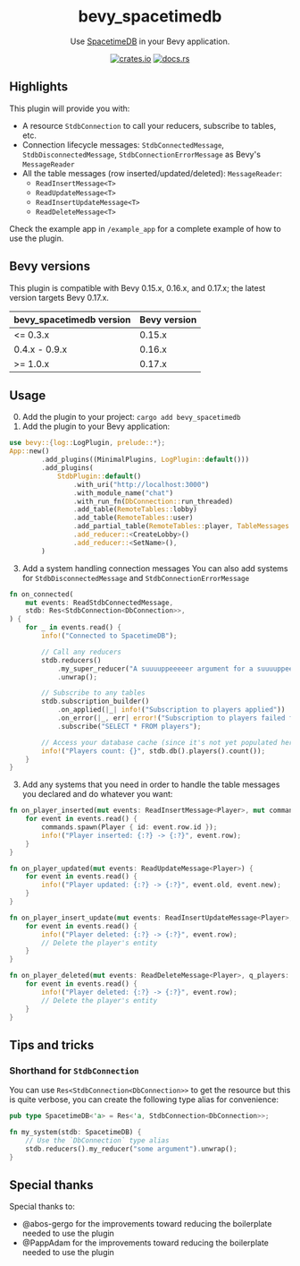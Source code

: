 <div align="center">

# bevy_spacetimedb

Use [SpacetimeDB](https://spacetimedb.com) in your Bevy application.

[![crates.io](https://img.shields.io/crates/v/bevy_spacetimedb)](https://crates.io/crates/bevy_spacetimedb)
[![docs.rs](https://docs.rs/bevy_spacetimedb/badge.svg)](https://docs.rs/bevy_spacetimedb)

</div>

## Highlights

This plugin will provide you with:

- A resource `StdbConnection` to call your reducers, subscribe to tables, etc.
- Connection lifecycle messages: `StdbConnectedMessage`, `StdbDisconnectedMessage`, `StdbConnectionErrorMessage` as Bevy's `MessageReader`
- All the table messages (row inserted/updated/deleted): `MessageReader`:
  - `ReadInsertMessage<T>`
  - `ReadUpdateMessage<T>`
  - `ReadInsertUpdateMessage<T>`
  - `ReadDeleteMessage<T>`

Check the example app in `/example_app` for a complete example of how to use the plugin.

## Bevy versions

This plugin is compatible with Bevy 0.15.x, 0.16.x, and 0.17.x; the latest version targets Bevy 0.17.x.

| bevy_spacetimedb version | Bevy version |
| ------------------------ | ------------ |
| <= 0.3.x                 | 0.15.x       |
| 0.4.x - 0.9.x            | 0.16.x       |
| >= 1.0.x                 | 0.17.x       |

## Usage

0. Add the plugin to your project: `cargo add bevy_spacetimedb`
1. Add the plugin to your Bevy application:

```rust
use bevy::{log::LogPlugin, prelude::*};
App::new()
        .add_plugins((MinimalPlugins, LogPlugin::default()))
        .add_plugins(
            StdbPlugin::default()
                .with_uri("http://localhost:3000")
                .with_module_name("chat")
                .with_run_fn(DbConnection::run_threaded)
                .add_table(RemoteTables::lobby)
                .add_table(RemoteTables::user)
                .add_partial_table(RemoteTables::player, TableMessages::no_update())
                .add_reducer::<CreateLobby>()
                .add_reducer::<SetName>(),
        )
```

3. Add a system handling connection messages
   You can also add systems for `StdbDisconnectedMessage` and `StdbConnectionErrorMessage`

```rust
fn on_connected(
    mut events: ReadStdbConnectedMessage,
    stdb: Res<StdbConnection<DbConnection>>,
) {
    for _ in events.read() {
        info!("Connected to SpacetimeDB");

        // Call any reducers
        stdb.reducers()
            .my_super_reducer("A suuuuppeeeeer argument for a suuuuppeeeeer reducer")
            .unwrap();

        // Subscribe to any tables
        stdb.subscription_builder()
            .on_applied(|_| info!("Subscription to players applied"))
            .on_error(|_, err| error!("Subscription to players failed for: {}", err))
            .subscribe("SELECT * FROM players");

        // Access your database cache (since it's not yet populated here this line might return 0)
        info!("Players count: {}", stdb.db().players().count());
    }
}
```

3. Add any systems that you need in order to handle the table messages you
   declared and do whatever you want:

```rust
fn on_player_inserted(mut events: ReadInsertMessage<Player>, mut commands: Commands) {
    for event in events.read() {
        commands.spawn(Player { id: event.row.id });
        info!("Player inserted: {:?} -> {:?}", event.row);
    }
}

fn on_player_updated(mut events: ReadUpdateMessage<Player>) {
    for event in events.read() {
        info!("Player updated: {:?} -> {:?}", event.old, event.new);
    }
}

fn on_player_insert_update(mut events: ReadInsertUpdateMessage<Player>, q_players: Query<Entity, Player>) {
    for event in events.read() {
        info!("Player deleted: {:?} -> {:?}", event.row);
        // Delete the player's entity
    }
}

fn on_player_deleted(mut events: ReadDeleteMessage<Player>, q_players: Query<Entity, Player>) {
    for event in events.read() {
        info!("Player deleted: {:?} -> {:?}", event.row);
        // Delete the player's entity
    }
}
```

## Tips and tricks

### Shorthand for `StdbConnection`

You can use `Res<StdbConnection<DbConnection>>` to get the resource but this is
quite verbose, you can create the following type alias for convenience:

```rust
pub type SpacetimeDB<'a> = Res<'a, StdbConnection<DbConnection>>;

fn my_system(stdb: SpacetimeDB) {
    // Use the `DbConnection` type alias
    stdb.reducers().my_reducer("some argument").unwrap();
}
```

## Special thanks

Special thanks to:

- @abos-gergo for the improvements toward reducing the boilerplate needed to use
  the plugin
- @PappAdam for the improvements toward reducing the boilerplate needed to use
  the plugin
